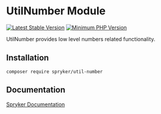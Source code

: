 # UtilNumber Module
[![Latest Stable Version](https://poser.pugx.org/spryker/util-number/v/stable.svg)](https://packagist.org/packages/spryker/util-number)
[![Minimum PHP Version](https://img.shields.io/badge/php-%3E%3D%208.2-8892BF.svg)](https://php.net/)

UtilNumber provides low level numbers related functionality.

## Installation

```
composer require spryker/util-number
```

## Documentation

[Spryker Documentation](https://docs.spryker.com)
